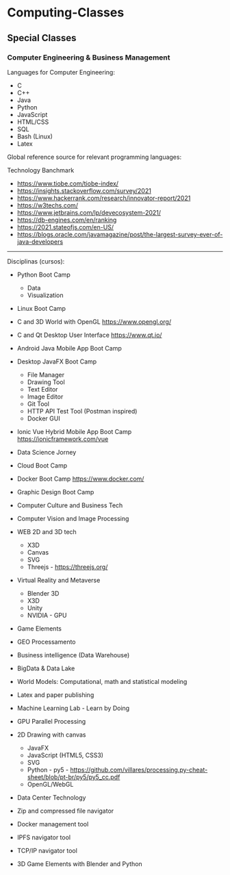 # Computing-Classes
## Special Classes
### Computer Engineering & Business Management

Languages for Computer Engineering:

- C
- C++
- Java
- Python
- JavaScript
- HTML/CSS
- SQL
- Bash (Linux)
- Latex

Global reference source for relevant programming languages:

Technology Banchmark

  - https://www.tiobe.com/tiobe-index/
  - https://insights.stackoverflow.com/survey/2021
  - https://www.hackerrank.com/research/innovator-report/2021
  - https://w3techs.com/
  - https://www.jetbrains.com/lp/devecosystem-2021/
  - https://db-engines.com/en/ranking
  - https://2021.stateofjs.com/en-US/
  - https://blogs.oracle.com/javamagazine/post/the-largest-survey-ever-of-java-developers

---------------------

Disciplinas (cursos):

- Python Boot Camp
  - Data
  - Visualization

- Linux Boot Camp

- C and 3D World with OpenGL
  https://www.opengl.org/

- C and Qt Desktop User Interface
  https://www.qt.io/

- Android Java Mobile App Boot Camp

- Desktop JavaFX Boot Camp
  - File Manager
  - Drawing Tool
  - Text Editor
  - Image Editor
  - Git Tool
  - HTTP API Test Tool (Postman inspired)
  - Docker GUI 

- Ionic Vue Hybrid Mobile App Boot Camp
  https://ionicframework.com/vue

- Data Science Jorney

- Cloud Boot Camp

- Docker Boot Camp
  https://www.docker.com/

- Graphic Design Boot Camp

- Computer Culture and Business Tech

- Computer Vision and Image Processing

- WEB 2D and 3D tech
  - X3D
  - Canvas
  - SVG
  - Threejs - https://threejs.org/

- Virtual Reality and Metaverse
  - Blender 3D
  - X3D
  - Unity
  - NVIDIA - GPU  

- Game Elements

- GEO Processamento

- Business intelligence (Data Warehouse)

- BigData & Data Lake

- World Models: Computational, math and statistical modeling

- Latex and paper publishing

- Machine Learning Lab - Learn by Doing

- GPU Parallel Processing

- 2D Drawing with canvas
  - JavaFX
  - JavaScript (HTML5, CSS3)
  - SVG
  - Python - py5 - https://github.com/villares/processing.py-cheat-sheet/blob/pt-br/py5/py5_cc.pdf
  - OpenGL/WebGL

- Data Center Technology

- Zip and compressed file navigator

- Docker management tool

- IPFS navigator tool

- TCP/IP navigator tool

- 3D Game Elements with Blender and Python
